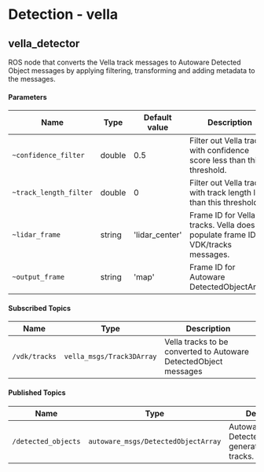 # Detection - vella


## vella_detector

ROS node that converts the Vella track messages to Autoware Detected Object messages by applying filtering, transforming and adding metadata to the messages.


#### Parameters

| Name | Type | Default value | Description |
| --- | --- | --- | --- |
| `~confidence_filter` | double | 0.5 | Filter out Vella tracks with confidence score less than this threshold. |
| `~track_length_filter` | double | 0 | Filter out Vella tracks with track length less than this threshold. |
| `~lidar_frame` | string | 'lidar_center' | Frame ID for Vella tracks. Vella does not populate frame ID of VDK/tracks messages. |
| `~output_frame` | string | 'map' | Frame ID for Autoware DetectedObjectArray. |


#### Subscribed Topics

| Name         | Type                               | Description                                          |
| ------------ | ---------------------------------- | ---------------------------------------------------- |
| `/vdk/tracks` | `vella_msgs/Track3DArray`| Vella tracks to be converted to Autoware DetectedObject messages |


#### Published Topics

| Name         | Type                               | Description                                          |
| ------------ | ---------------------------------- | ---------------------------------------------------- |
| `/detected_objects`  | `autoware_msgs/DetectedObjectArray` | Autoware DetectedObjectArray generated from Vella tracks. |
